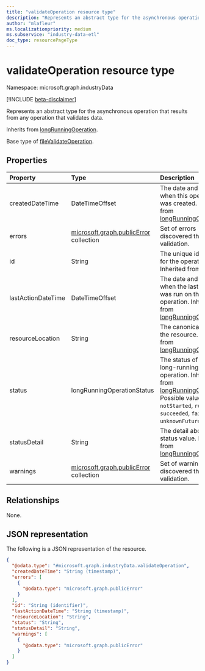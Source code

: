 ```yaml
---
title: "validateOperation resource type"
description: "Represents an abstract type for the asynchronous operation that results from any operation that validates data."
author: "mlafleur"
ms.localizationpriority: medium
ms.subservice: "industry-data-etl"
doc_type: resourcePageType
---
```


# validateOperation resource type

Namespace: microsoft.graph.industryData

[!INCLUDE [beta-disclaimer](../../includes/beta-disclaimer.md)]

Represents an abstract type for the asynchronous operation that results from any operation that validates data.

Inherits from [longRunningOperation](../resources/longrunningoperation.md).

Base type of [fileValidateOperation](../resources/industrydata-filevalidateoperation.md).

## Properties

| Property           | Type                                                     | Description                                                                                                                                                                                                       |
| :----------------- | :------------------------------------------------------- | :---------------------------------------------------------------------------------------------------------------------------------------------------------------------------------------------------------------- |
| createdDateTime    | DateTimeOffset                                           | The date and time when this operation was created. Inherited from [longRunningOperation](../resources/longrunningoperation.md).                                                                                   |
| errors             | [microsoft.graph.publicError](publicerror.md) collection | Set of errors discovered through validation.                                                                                                                                                                      |
| id                 | String                                                   | The unique identifier for the operation. Inherited from [entity](../resources/entity.md).                                                                                                                         |
| lastActionDateTime | DateTimeOffset                                           | The date and time when the last action was run on this operation. Inherited from [longRunningOperation](../resources/longrunningoperation.md).                                                                    |
| resourceLocation   | String                                                   | The canonical URL of the resource. Inherited from [longRunningOperation](../resources/longrunningoperation.md).                                                                                                   |
| status             | longRunningOperationStatus                               | The status of the long-running operation. Inherited from [longRunningOperation](../resources/longrunningoperation.md). Possible values are: `notStarted`, `running`, `succeeded`, `failed`, `unknownFutureValue`. |
| statusDetail       | String                                                   | The detail about the status value. Inherited from [longRunningOperation](../resources/longrunningoperation.md).                                                                                                   |
| warnings           | [microsoft.graph.publicError](publicerror.md) collection | Set of warnings discovered through validation.                                                                                                                                                                    |

## Relationships

None.

## JSON representation

The following is a JSON representation of the resource.

<!-- {
  "blockType": "resource",
  "keyProperty": "id",
  "@odata.type": "microsoft.graph.industryData.validateOperation",
  "baseType": "microsoft.graph.longRunningOperation",
  "openType": false
}
-->

```json
{
  "@odata.type": "#microsoft.graph.industryData.validateOperation",
  "createdDateTime": "String (timestamp)",
  "errors": [
    {
      "@odata.type": "microsoft.graph.publicError"
    }
  ],
  "id": "String (identifier)",
  "lastActionDateTime": "String (timestamp)",
  "resourceLocation": "String",
  "status": "String",
  "statusDetail": "String",
  "warnings": [
    {
      "@odata.type": "microsoft.graph.publicError"
    }
  ]
}
```
